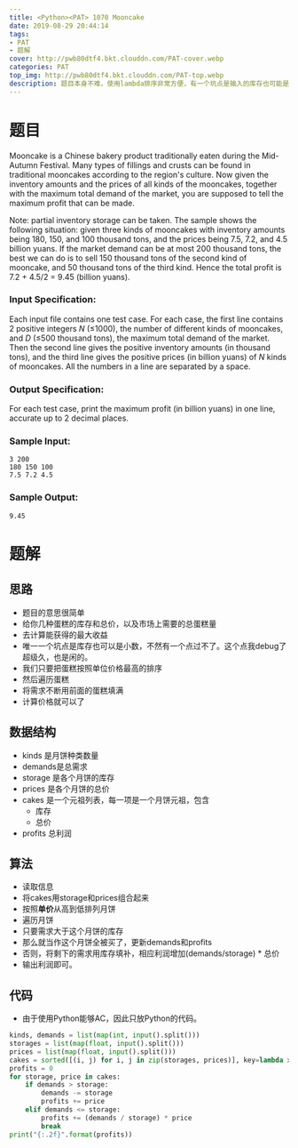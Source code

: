```yaml
---
title: <Python><PAT> 1070 Mooncake
date: 2019-08-29 20:44:14
tags: 
- PAT
- 题解
cover: http://pwb80dtf4.bkt.clouddn.com/PAT-cover.webp
categories: PAT
top_img: http://pwb80dtf4.bkt.clouddn.com/PAT-top.webp
description: 题目本身不难，使用lambda排序非常方便，有一个坑点是输入的库存也可能是小数。
---
```


# 题目

Mooncake is a Chinese bakery product traditionally eaten during the Mid-Autumn Festival. Many types of fillings and crusts can be found in traditional mooncakes according to the region's culture. Now given the inventory amounts and the prices of all kinds of the mooncakes, together with the maximum total demand of the market, you are supposed to tell the maximum profit that can be made.

Note: partial inventory storage can be taken. The sample shows the following situation: given three kinds of mooncakes with inventory amounts being 180, 150, and 100 thousand tons, and the prices being 7.5, 7.2, and 4.5 billion yuans. If the market demand can be at most 200 thousand tons, the best we can do is to sell 150 thousand tons of the second kind of mooncake, and 50 thousand tons of the third kind. Hence the total profit is 7.2 + 4.5/2 = 9.45 (billion yuans).

### Input Specification:

Each input file contains one test case. For each case, the first line contains 2 positive integers *N* (≤1000), the number of different kinds of mooncakes, and *D* (≤500 thousand tons), the maximum total demand of the market. Then the second line gives the positive inventory amounts (in thousand tons), and the third line gives the positive prices (in billion yuans) of *N* kinds of mooncakes. All the numbers in a line are separated by a space.

### Output Specification:

For each test case, print the maximum profit (in billion yuans) in one line, accurate up to 2 decimal places.

### Sample Input:

```in
3 200
180 150 100
7.5 7.2 4.5
```

### Sample Output:

```out
9.45
```

# 题解

## 思路

+ 题目的意思很简单
+ 给你几种蛋糕的库存和总价，以及市场上需要的总蛋糕量
+ 去计算能获得的最大收益
+ 唯一一个坑点是库存也可以是小数，不然有一个点过不了。这个点我debug了超级久，也是闲的。
+ 我们只要把蛋糕按照单位价格最高的排序
+ 然后遍历蛋糕
+ 将需求不断用前面的蛋糕填满
+ 计算价格就可以了

## 数据结构

+ kinds 是月饼种类数量
+ demands是总需求
+ storage 是各个月饼的库存
+ prices 是各个月饼的总价
+ cakes 是一个元祖列表，每一项是一个月饼元祖，包含
  + 库存
  + 总价
+ profits 总利润

## 算法

+ 读取信息
+ 将cakes用storage和prices组合起来
+ 按照**单价**从高到低排列月饼
+ 遍历月饼
+ 只要需求大于这个月饼的库存
+ 那么就当作这个月饼全被买了，更新demands和profits
+ 否则，将剩下的需求用库存填补，相应利润增加(demands/storage) * 总价
+ 输出利润即可。

## 代码

+ 由于使用Python能够AC，因此只放Python的代码。

```python
kinds, demands = list(map(int, input().split()))
storages = list(map(float, input().split()))
prices = list(map(float, input().split()))
cakes = sorted([(i, j) for i, j in zip(storages, prices)], key=lambda x: x[1]/x[0], reverse=True)
profits = 0
for storage, price in cakes:
    if demands > storage:
        demands -= storage
        profits += price
    elif demands <= storage:
        profits += (demands / storage) * price
        break
print("{:.2f}".format(profits))

```


